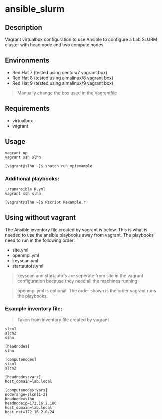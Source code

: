# ansible_slurm

## Description

Vagrant virtualbox configuration to use Ansible to configure a Lab SLURM cluster with head node and two compute nodes

## Environments

- Red Hat 7 (tested using centos/7 vagrant box)
- Red Hat 8 (tested using almalinux/8 vagrant box)
- Red Hat 9 (tested using almalinux/9 vagrant box)

> Manually change the box used in the Vagrantfile

## Requirements

- virtualbox
- vagrant

## Usage

```
vagrant up
vagrant ssh slhn
```
```
[vagrant@slhn ~]$ sbatch run_mpiexample
```

### Additional playbooks:

```
./runansible R.yml
vagrant ssh slhn
```
```
[vagrant@slhn ~]$ Rscript Rexample.r
```

## Using without vagrant

The Ansible inventory file created by vagrant is below. This is what is needed to use the ansible playbooks away from vagrant. The playbooks need to run in the following order:
- site.yml
- openmpi.yml
- keyscan.yml
- startautofs.yml

> keyscan and startautofs are seperate from site in the vagrant configuration because they need all the machines running

> openmpi.yml is optional. The order shown is the order vagrant runs the playbooks.


### Example inventory file:
> Taken from inventory file created by vagrant
```
slcn1
slcn2
slhn

[headnodes]
slhn

[computenodes]
slcn1
slcn2

[headnodes:vars]
host_domain=lab.local

[computenodes:vars]
noderange=slcn[1-2]
headnode=slhn
headnodeip=172.16.2.100
host_domain=lab.local
host_net=172.16.2.0/24
```
